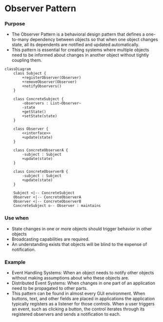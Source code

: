 # Observer Pattern


### Purpose

- The Observer Pattern is a behavioral design pattern that defines a one-to-many dependency between objects so that when one object changes state, all its dependents are notified and updated automatically.
- This pattern is essential for creating systems where multiple objects need to be informed about changes in another object without tightly coupling them.

```mermaid
classDiagram
    class Subject {
        +registerObserver(Observer)
        +removeObserver(Observer)
        +notifyObservers()
    }

    class ConcreteSubject {
        -observers : List~Observer~
        -state
        +getState()
        +setState(state)
    }

    class Observer {
        <<interface>>
        +update(state)
    }

    class ConcreteObserverA {
        -subject : Subject
        +update(state)
    }

    class ConcreteObserverB {
        -subject : Subject
        +update(state)
    }

    Subject <|-- ConcreteSubject
    Observer <|-- ConcreteObserverA
    Observer <|-- ConcreteObserverB
    ConcreteSubject o-- Observer : maintains
```


### Use when

- State changes in one or more objects should trigger behavior in other objects
- Broadcasting capabilities are required.
- An understanding exists that objects will be blind to the expense of notification.

### Example

- Event Handling Systems: When an object needs to notify other objects without making assumptions about who these objects are.
- Distributed Event Systems: When changes in one part of an application need to be propagated to other parts.
- This pattern can be found in almost every GUI environment. When buttons, text, and other fields are placed in applications the application typically registers as a listener for those controls. When a user triggers an event, such as clicking a button, the control iterates through its registered observers and sends a notification to each.
